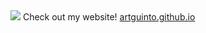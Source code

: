 <img src="https://capsule-render.vercel.app/api?text=Hello there!&animation=fadeIn&type=waving&color=gradient&height=100"/>
Check out my website! <a href="https://aguin005.github.io/artguinto.github.io/" target="_blank">artguinto.github.io</a>

